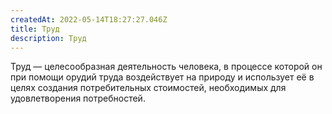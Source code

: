 ```yaml
---
createdAt: 2022-05-14T18:27:27.046Z
title: Труд
description: Труд
---
```

Труд — целесообразная деятельность человека, в процессе которой он при помощи орудий труда воздействует на природу и использует её в целях создания потребительных стоимостей, необходимых для удовлетворения потребностей.